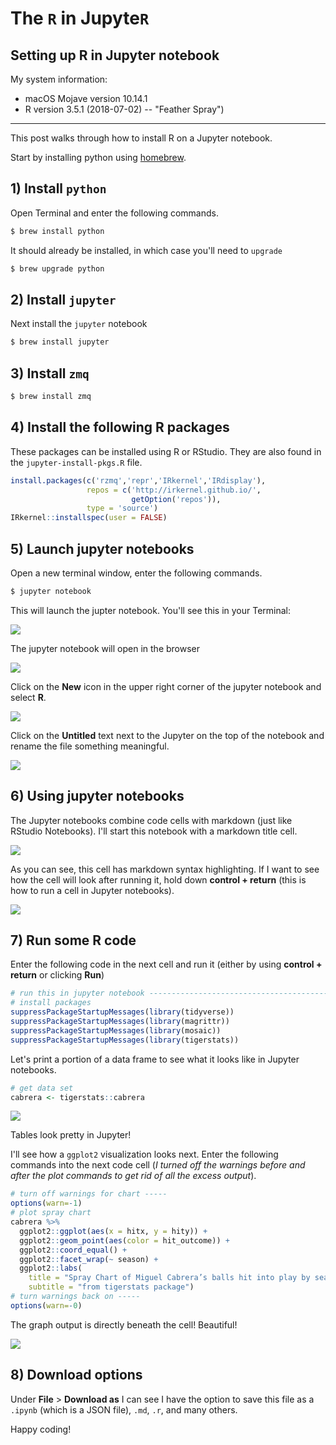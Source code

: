 The `R` in Jupyte`R`
==============

## Setting up R in Jupyter notebook 

My system information:

+ macOS Mojave version 10.14.1
+ R version 3.5.1 (2018-07-02) -- "Feather Spray")

***

This post walks through how to install R on a Jupyter notebook. 

Start by installing python using [homebrew](https://brew.sh/).

## 1) Install `python`

Open Terminal and enter the following commands. 

```bash
$ brew install python
```

It should already be installed, in which case you'll need to `upgrade` 

```bash
$ brew upgrade python
```

## 2) Install `jupyter` 

Next install the `jupyter` notebook

```bash
$ brew install jupyter
```

## 3) Install `zmq`

```bash
$ brew install zmq
```

## 4) Install the following R packages 

These packages can be installed using R or RStudio. They are also found in the `jupyter-install-pkgs.R` file. 

```r
install.packages(c('rzmq','repr','IRkernel','IRdisplay'),
                 repos = c('http://irkernel.github.io/', 
                           getOption('repos')), 
                 type = 'source')
IRkernel::installspec(user = FALSE)
```

## 5) Launch jupyter notebooks

Open a new terminal window, enter the following commands.

```bash
$ jupyter notebook
```

This will launch the jupter notebook. You'll see this in your Terminal:

![](1-start-jupyter-terminal.png)

The jupyter notebook will open in the browser

![](1.1-browser-jupyter.png)

Click on the **New** icon in the upper right corner of the jupyter notebook and select **R**. 

![](1.2-new-r-kernal.png)

Click on the **Untitled** text next to the Jupyter on the top of the notebook and rename the file something meaningful. 

![](2-rename-jupyter-notebook.png)

## 6) Using jupyter notebooks

The Jupyter notebooks combine code cells with markdown (just like RStudio Notebooks). I'll start this notebook with a markdown title cell.  

![](2.1-markdown-cell.png)

As you can see, this cell has markdown syntax highlighting. If I want to see how the cell will look after running it, hold down **control + return** (this is how to run a cell in Jupyter notebooks).

![](3.1-title-markdown-jupyter.png)

## 7) Run some R code

Enter the following code in the next cell and run it (either by using **control + return** or clicking **Run**)

```r
# run this in jupyter notebook --------------------------------------------
# install packages
suppressPackageStartupMessages(library(tidyverse))
suppressPackageStartupMessages(library(magrittr))
suppressPackageStartupMessages(library(mosaic))
suppressPackageStartupMessages(library(tigerstats))
```

Let's print a portion of a data frame to see what it looks like in Jupyter notebooks. 

```r
# get data set
cabrera <- tigerstats::cabrera
```

![](3.2-table-jupyter.png)

Tables look pretty in Jupyter! 

I'll see how a `ggplot2` visualization looks next.
Enter the following commands into the next code cell (*I turned off the warnings before and after the plot commands to get rid of all the excess output*).

```r
# turn off warnings for chart ----- 
options(warn=-1)
# plot spray chart
cabrera %>% 
  ggplot2::ggplot(aes(x = hitx, y = hity)) + 
  ggplot2::geom_point(aes(color = hit_outcome)) + 
  ggplot2::coord_equal() + 
  ggplot2::facet_wrap(~ season) +
  ggplot2::labs(
    title = "Spray Chart of Miguel Cabrera’s balls hit into play by season (2009-2012)",
    subtitle = "from tigerstats package")
# turn warnings back on -----
options(warn=-0)
```

The graph output is directly beneath the cell! Beautiful!

![](4-ggplot2-jupyter.png)

## 8) Download options

Under **File** > **Download as** I can see I have the option to save this file as a `.ipynb` (which is a JSON file), `.md`, `.r`, and many others. 

Happy coding!